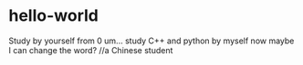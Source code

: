 # hello-world
Study by yourself from 0
um... study C++ and python by myself now
maybe I can change the word?
//a Chinese student
